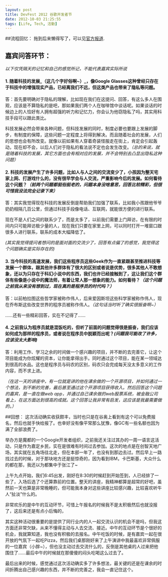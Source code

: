 ```yaml
---
layout: post
title: DevFest 2012 谷歌开发者节
date: 2012-10-03 21:25:55
tags: [Life, Tech, 活動]
---
```


##流程回忆：
拖到后来懒得写了，可以见[官方报道](http://goo.gl/VStqk).

## 嘉宾问答环节： 
_以下仅凭隔天的记忆和自己的感觉所记，不能代表嘉宾实际所说_

#### 1. 随着科技的发展_（这几个字好俗啊~）_，像Google Glasses这种曾经只存在于科技中的增强现实产品，已经离我们不远，但这类产品也带来了隐私等问题。
答：首先要明确对于隐私的理解，比如现在我们在这提问、回答，有这么多人在围观，应该是不算隐私的是吧，那如果我们两个人在咖啡馆中谈话呢。如果谈话的时候边上的人恰好有人拥有超强的听力和记忆力，你会认为他窃隐私了吗，其实用科技手段可以跟此类比。

科技发展必然会带来各种问题，但科技发展的同时，制度必要也要跟上发展的脚步，有制度的保障，这些问题一定程度上将得到解决。而且随着社会的发展，人们的思想也会有所改变。就像以前如果有人穿着奇装怪服走在街上，肯定会引起轰动，现在却不会，以后人们对于隐私的看法说不定也会发生改变。_（总的来说，就是随着科技的发展，其它方面也会有相对应的发展，并不会特别去凸显出隐私这种问题）_


#### 2. 科技的发展产生了许多问题，比如人与人之间的交流变少了，小孩因为整天宅家上网、打游戏什么的，没有很早学会与人交流，严重影响今后的发展。如何看待这个问题？_（前两个问题都挺俗挺老的，问题本身没啥意思，回答比较精彩，但很可惜我没法完全记录下来）_

答：其实我觉得现在科技的发展反倒是帮助我们加强了联系，比如我小孩跟他爷爷奶奶相隔几百公里，但通过科技手段像电话、互联网，就能很方便的进行联系。

现在不是人们之间的联系少了，而是太多了，以前我们需要上门拜访，在有限的时间内只可能拜访极少量的人，现在我们只要在家里上网，可以同时打开一堆窗口跟很多人进行联系，联系的成本大幅降低了。

_(其实我觉得提问者想问的是面对面的交流少了，回答有点偏了的感觉，我觉得这个问题确实是实际存在的)_

#### 3. 当今科技的高速发展，我们这些程序员这些Geek作为一直紧跟甚至推进科技等发展一个群体，跟其他许多群体有了很大的区别或者说是优势，很多其他人不敢想象，还以为只存在于科幻小说中的东西，我们也许已经接触到了，这让我们这个群体有些像是小说中的魔法师，有着让常人那一想象的能力。如何看待？_（这个问题之前我从来没有想到过，现在真的是程序员的时代吗？）_

答：以前柏拉图这些哲学家被称作伟人，后来爱因斯坦这些科学家被称作伟人，现在乔布斯这些改变世界的程序员被称作伟人。_（这句话当时听了确实很振奋啊~）_

……还有一些精彩回答，实在不记得了……

#### 4. 之前我认为程序员就是混饭吃的，但听了前面的问题觉得很是振奋，我们应该如何成为那样的程序员，或者说在程序员中脱颖而出呢？_(问题我可能改了许多，应该没太大影响)_

答：利用工作、学习之余的时间做一个感兴趣的项目，并不断的去完善它，让这个项目能成为你炫耀的资本，让你能拿得出手。同时通过这个项目，能在某一领域达到很高的水品。这也是程序员与码农的区别，码农只会完成每天没太多意义的工作内容，而不求上进。

_（在这一天的讲座中，有一位就是讲的他在课余做的一个开源项目，并如何通过一个想法，到不断的完善，最后甚至通过这个开源项目获得收入。然后回答这个问题的嘉宾，是一直在做web app，并通过自己课余做的web股票系统，被金融公司看上，在这方面达到很高的成就。这个回答让我非常有启发，这应该是我最需要做的。）_

##回想：
这次活动确实收获颇丰，当时也只是在谷奥上看到有这个可以免费报名，然后也就手快给报了。也幸好没有像平常那么犹豫，像GC有一些名额也因为满了全部浪费了。

举办方是魔都的一个Google开发者组织，之前我还关注过其办的一周一语言这活动，只是作为嘉定乡民，实在是很难有时间过去参加。这次的地点是在创智天地广场，其实就在五角场往北走，但在本部一年了，也没有到那边去过。然后早上一路找过去的时候，对于那块地方还是挺惊奇的，因为看到IBM，卡巴斯基，大众什么的都在那，我还以为都集中于张江了~

上午九点开始，我们6:45出发，刚好在8:30的时候赶到开始签到，人已经排了一些了，入场后选了个还算靠前的位置。整天的讲座，我精神都算是超常的好吧，虽然前一天也算是非常晚睡的，但可能我本身对这些讲座比较感兴趣，比较喜欢听牛人“扯淡”什么的。

非常欢乐的是中午的互动环节，可惜上午报名的时候我不是太积极然后也就没报了，这后来还是有点小后悔的，

其实这种活动很重要的是提供了同行业内的人一起交流认识的机会不是吗，但我这方面还非常欠缺，从来不懂得主动与人去交流、接近。中午的互动环节是个很好的机会，我就算知道，我也没有积极的去报名。中午吃饭的时候，是有嘉宾一起在很开放的气氛下一起吃Pizza，然后我们桌那刚好来了上午演讲中我最喜欢非常佩服的一位嘉宾（小胖~），但也没主动过去交流什么的，反倒是其他桌的人过来把他围住了……最后中午的时候就在那傻傻的闷头吃喝这么过去了。

最后出来的时候，感觉通过这次活动确实多了许多想法，最关键的还是在课余的时间折腾出自己感兴趣的东西，并不断的完善之，我会一直记住这个。
